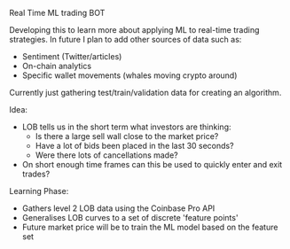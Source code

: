 Real Time ML trading BOT

Developing this to learn more about applying ML to real-time trading strategies. 
In future I plan to add other sources of data such as:
  + Sentiment (Twitter/articles)
  + On-chain analytics
  + Specific wallet movements (whales moving crypto around)

Currently just gathering test/train/validation data for creating an algorithm.

Idea: 
  + LOB tells us in the short term what investors are thinking:
    + Is there a large sell wall close to the market price?
    + Have a lot of bids been placed in the last 30 seconds?
    + Were there lots of cancellations made?
  + On short enough time frames can this be used to quickly enter and exit trades?

Learning Phase:
  + Gathers level 2 LOB data using the Coinbase Pro API
  + Generalises LOB curves to a set of discrete 'feature points'
  + Future market price will be to train the ML model based on the feature set
